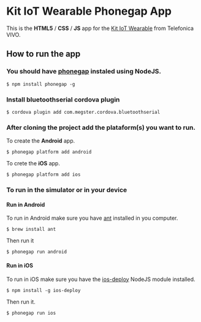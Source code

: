 # Kit IoT Wearable Phonegap App
This is the **HTML5** / **CSS** / **JS** app for the [Kit IoT Wearable](http://iot.telefonicabeta.com/kit-iot-wearable) from Telefonica VIVO.


## How to run the app

### You should have [phonegap](https://www.npmjs.com/package/phonegap) instaled using NodeJS.

```
$ npm install phonegap -g
```

### Install bluetoothserial cordova plugin
```
$ cordova plugin add com.megster.cordova.bluetoothserial
```


### After cloning the project add the plataform(s) you want to run.

To create the **Android** app.

```
$ phonegap platform add android
```

To crete the **iOS** app.

```
$ phonegap platform add ios
```

### To run in the simulator or in your device

#### Run in Android

To run in Android make sure you have [ant](http://ant.apache.org/) installed in you computer.

```
$ brew install ant
```

Then run it

```
$ phonegap run android
```

#### Run in iOS

To run in iOS make sure you have the [ios-deploy](https://www.npmjs.com/package/ios-deploy) NodeJS module installed.

```
$ npm install -g ios-deploy
```

Then run it.

```
$ phonegap run ios
```
